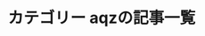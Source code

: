 ---
title: カテゴリー aqzの記事一覧
description: aqzカテゴリの記事一覧です。
layout: blog-index
query:
  category: aqz
---